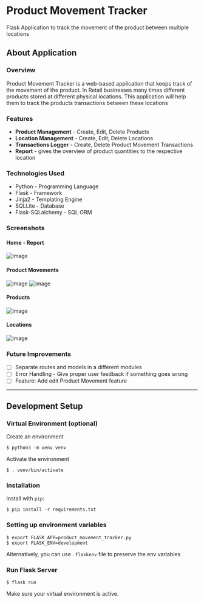 # Product Movement Tracker

Flask Application to track the movement of the product between multiple locations

## About Application
### Overview
Product Movement Tracker is a web-based application that keeps track of the movement of the product. In Retail businesses many times different products stored at different physical locations. This application will help them to track the products transactions between these locations

### Features
* **Product Management** - Create, Edit, Delete Products
* **Location Management** - Create, Edit, Delete Locations
* **Transactions Logger** - Create, Delete Product Movement Transactions
* **Report** - gives the overview of product quantities to the respective location


### Technologies Used
* Python - Programming Language
* Flask - Framework
* Jinja2 - Templating Engine
* SQLLite - Database
* Flask-SQLalchemy - SQL ORM

### Screenshots
#### Home - Report
![image](https://user-images.githubusercontent.com/43115036/146883045-033ce56e-63dc-4fc3-af47-3c071b79c9fb.png)

#### Product Movements
![image](https://user-images.githubusercontent.com/43115036/146883219-3216e429-ecf7-431f-a7b7-179aab5c27ac.png)
![image](https://user-images.githubusercontent.com/43115036/146883251-187cfcb4-b24f-4717-964f-1a84008643cb.png)

#### Products
![image](https://user-images.githubusercontent.com/43115036/146883105-d2e57439-30a7-4d3b-a26b-0a453a840388.png)

#### Locations
![image](https://user-images.githubusercontent.com/43115036/146883147-a6c5d6d0-3de9-4b66-a35e-1030444a6ab9.png)





### Future Improvements
- [ ] Separate routes and models in a different modules
- [ ] Error Handling - Give proper user feedback if something goes wrong
- [ ] Feature: Add edit Product Movement feature

---

## Development Setup
### Virtual Environment (optional)
Create an environment

```
$ python3 -m venv venv
```

Activate the environment

```
$ . venv/bin/activate
```

### Installation

Install with `pip`:

```
$ pip install -r requirements.txt
```

### Setting up environment variables
```
$ export FLASK_APP=product_movement_tracker.py
$ export FLASK_ENV=development
```

Alternatively, you can use `.flaskenv` file to preserve the env variables


### Run Flask Server
```
$ flask run
```
Make sure your virtual environment is active.
